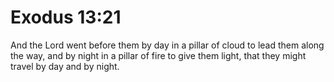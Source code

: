 # Exodus 13:21

And the Lord went before them by day in a pillar of cloud to lead them along the way, and by night in a pillar of fire to give them light, that they might travel by day and by night.
